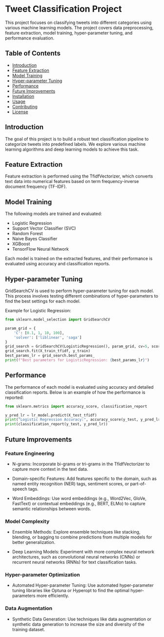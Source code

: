 # Tweet Classification Project

This project focuses on classifying tweets into different categories using various machine learning models. The project covers data preprocessing, feature extraction, model training, hyper-parameter tuning, and performance evaluation.

## Table of Contents

- [Introduction](#introduction)
- [Feature Extraction](#feature-extraction)
- [Model Training](#model-training)
- [Hyper-parameter Tuning](#hyper-parameter-tuning)
- [Performance](#performance)
- [Future Improvements](#future-improvements)
- [Installation](#installation)
- [Usage](#usage)
- [Contributing](#contributing)
- [License](#license)

## Introduction

The goal of this project is to build a robust text classification pipeline to categorize tweets into predefined labels. We explore various machine learning algorithms and deep learning models to achieve this task.

## Feature Extraction

Feature extraction is performed using the TfidfVectorizer, which converts text data into numerical features based on term frequency-inverse document frequency (TF-IDF).

## Model Training

The following models are trained and evaluated:

- Logistic Regression
- Support Vector Classifier (SVC)
- Random Forest
- Naive Bayes Classifier
- XGBoost
- TensorFlow Neural Network

Each model is trained on the extracted features, and their performance is evaluated using accuracy and classification reports.

## Hyper-parameter Tuning

GridSearchCV is used to perform hyper-parameter tuning for each model. This process involves testing different combinations of hyper-parameters to find the best settings for each model.

Example for Logistic Regression:
```python
from sklearn.model_selection import GridSearchCV

param_grid = {
    'C': [0.1, 1, 10, 100],
    'solver': ['liblinear', 'saga']
}
grid_search = GridSearchCV(LogisticRegression(), param_grid, cv=5, scoring='accuracy')
grid_search.fit(X_train_tfidf, y_train)
best_params_lr = grid_search.best_params_
print(f"Best parameters for LogisticRegression: {best_params_lr}")
```

## Performance

The performance of each model is evaluated using accuracy and detailed classification reports. Below is an example of how the performance is reported:
```python
from sklearn.metrics import accuracy_score, classification_report

y_pred_lr = lr_model.predict(X_test_tfidf)
print("Logistic Regression Accuracy:", accuracy_score(y_test, y_pred_lr))
print(classification_report(y_test, y_pred_lr))
```

## Future Improvements

### Feature Engineering

* N-grams: Incorporate bi-grams or tri-grams in the TfidfVectorizer to capture more context in the text data.

* Domain-specific Features: Add features specific to the domain, such as named entity recognition (NER) tags, sentiment scores, or part-of-speech tags.

* Word Embeddings: Use word embeddings (e.g., Word2Vec, GloVe, FastText) or contextual embeddings (e.g., BERT, ELMo) to capture semantic relationships between words.

### Model Complexity

* Ensemble Methods: Explore ensemble techniques like stacking, blending, or bagging to combine predictions from multiple models for better generalization.

* Deep Learning Models: Experiment with more complex neural network architectures, such as convolutional neural networks (CNNs) or recurrent neural networks (RNNs) for text classification tasks.

### Hyper-parameter Optimization

* Automated Hyper-parameter Tuning: Use automated hyper-parameter tuning libraries like Optuna or Hyperopt to find the optimal hyper-parameters more efficiently.

### Data Augmentation

* Synthetic Data Generation: Use techniques like data augmentation or synthetic data generation to increase the size and diversity of the training dataset.
